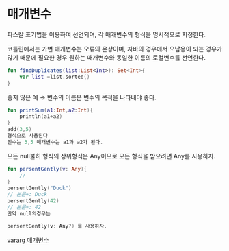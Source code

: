 # 매개변수

파스칼 표기법을 이용하여 선언되며, 각 매개변수의 형식을 명시적으로 지정한다.

코틀린에서는 가변 매개변수는 오류의 온상이며, 자바의 경우에서 오남용이 되는 경우가 많기 때문에 필요한 경우 원하는 매개변수와 동일한 이름의 로컬변수를 선언한다.

```kotlin
fun findDuplicates(list:List<Int>): Set<Int>{
	var list =list.sorted()
}
```

좋지 않은 예 → 변수의 이름은 변수의 목적을 나타내야 좋다.

```kotlin
fun printSum(a1:Int,a2:Int){
	println(a1+a2)
}
add(3,5)
형식으로 사용된다
인수는 3,5 매개변수는 a1과 a2가 된다.
```

모든 null불허 형식의 상위형식은 Any이므로 모든 형식을 받으려면 Any를 사용하자.

```kotlin
fun persentGently(v: Any){
	//
}
persentGently("Duck")
// 본문+: Duck
persentGently(42)
// 본문+: 42
만약 null의경우는

persentGently(v: Any?) 를 사용하자.

```

[vararg 매개변수](%E1%84%86%E1%85%A2%E1%84%80%E1%85%A2%E1%84%87%E1%85%A7%E1%86%AB%E1%84%89%E1%85%AE%2027e61a65eb1740628aa8c21a99273b08/vararg%20%E1%84%86%E1%85%A2%E1%84%80%E1%85%A2%E1%84%87%E1%85%A7%E1%86%AB%E1%84%89%E1%85%AE%20fa48302671144aeeb31b44112f12e503.md)